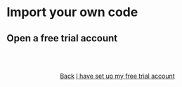 # Import your own code

## Open a free trial account


<html>
<head>
<link rel="stylesheet" href="/styles/styles.css">
</head>
<body>

<br/><br/>

<center>

<a href="/gettingstarted/own-code.html" class="buttongen small">Back</a>
<a href="/gettingstarted/own-code/step-2.html" class="buttongen small">I have set up my free trial account</a>

</center>

<br/><br/>

</body>
</html>


